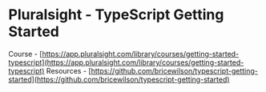 # Pluralsight - TypeScript Getting Started

Course - [https://app.pluralsight.com/library/courses/getting-started-typescript](https://app.pluralsight.com/library/courses/getting-started-typescript)
Resources - [https://github.com/bricewilson/typescript-getting-started](https://github.com/bricewilson/typescript-getting-started)
